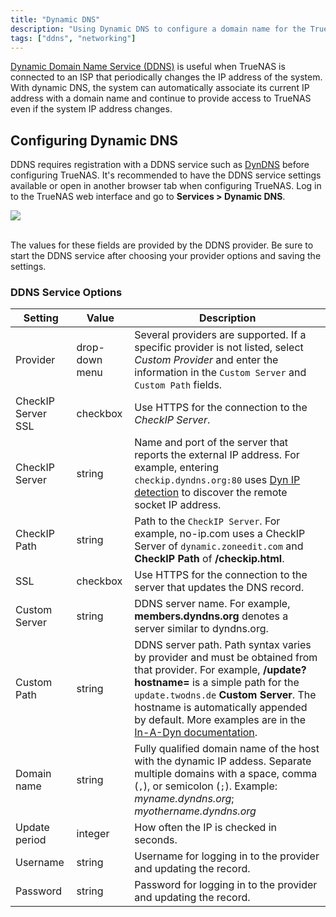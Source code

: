 ```yaml
---
title: "Dynamic DNS"
description: "Using Dynamic DNS to configure a domain name for the TrueNAS system."
tags: ["ddns", "networking"]
---
```


[Dynamic Domain Name Service (DDNS)](https://tools.ietf.org/html/rfc2136) is useful when TrueNAS is connected to an ISP that periodically changes the IP address of the system.
With dynamic DNS, the system can automatically associate its current IP address with a domain name and continue to provide access to TrueNAS even if the system IP address changes.

## Configuring Dynamic DNS

DDNS requires registration with a DDNS service such as [DynDNS](https://dyn.com/dns/) before configuring TrueNAS.
It's recommended to have the DDNS service settings available or open in another browser tab when configuring TrueNAS.
Log in to the TrueNAS web interface and go to **Services > Dynamic DNS**.

<img src="/images/DynamicDNSUpdate.png">
<br><br>

The values for these fields are provided by the DDNS provider.
Be sure to start the DDNS service after choosing your provider options and saving the settings.

### DDNS Service Options

| Setting            | Value          | Description                                                                                                                                                                                                                                                                           |
|--------------------|----------------|---------------------------------------------------------------------------------------------------------------------------------------------------------------------------------------------------------------------------------------------------------------------------------------|
| Provider           | drop-down menu | Several providers are supported. If a specific provider is not listed, select *Custom Provider* and enter the information in the `Custom Server` and `Custom Path` fields.                                                                                                                  |
| CheckIP Server SSL | checkbox       | Use HTTPS for the connection to the *CheckIP Server*.                                                                                                                                                                                                                                   |
| CheckIP Server     | string         | Name and port of the server that reports the external IP address. For example, entering `checkip.dyndns.org:80` uses [Dyn IP detection](https://help.dyn.com/remote-access-api/checkip-tool/) to discover the remote socket IP address.                                                                                                         |
| CheckIP Path       | string         | Path to the `CheckIP Server`. For example, no-ip.com uses a CheckIP Server of `dynamic.zoneedit.com` and **CheckIP Path** of **/checkip.html**.                                                                                                                                                   |
| SSL                | checkbox       | Use HTTPS for the connection to the server that updates the DNS record.                                                                                                                                                                                                               |
| Custom Server      | string         | DDNS server name. For example, **members.dyndns.org** denotes a server similar to dyndns.org.                                                                                                                                                                                             |
| Custom Path        | string         | DDNS server path. Path syntax varies by provider and must be obtained from that provider. For example, **/update?hostname=** is a simple path for the `update.twodns.de` **Custom Server**. The hostname is automatically appended by default. More examples are in the [In-A-Dyn documentation](https://github.com/troglobit/inadyn#custom-ddns-providers). |
| Domain name        | string         | Fully qualified domain name of the host with the dynamic IP addess. Separate multiple domains with a space, comma (`,`), or semicolon (`;`). Example: *myname.dyndns.org*; *myothername.dyndns.org*                                                                                           |
| Update period      | integer        | How often the IP is checked in seconds.                                                                                                                                                                                                                                               |
| Username           | string         | Username for logging in to the provider and updating the record.                                                                                                                                                                                                                      |
| Password           | string         | Password for logging in to the provider and updating the record.                                                                                                                                                                                                                      
